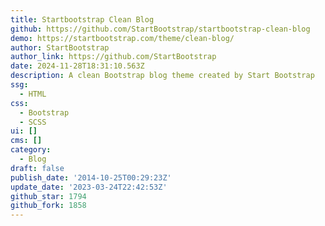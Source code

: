 ```yaml
---
title: Startbootstrap Clean Blog
github: https://github.com/StartBootstrap/startbootstrap-clean-blog
demo: https://startbootstrap.com/theme/clean-blog/
author: StartBootstrap
author_link: https://github.com/StartBootstrap
date: 2024-11-28T18:31:10.563Z
description: A clean Bootstrap blog theme created by Start Bootstrap
ssg:
  - HTML
css:
  - Bootstrap
  - SCSS
ui: []
cms: []
category:
  - Blog
draft: false
publish_date: '2014-10-25T00:29:23Z'
update_date: '2023-03-24T22:42:53Z'
github_star: 1794
github_fork: 1858
---
```

